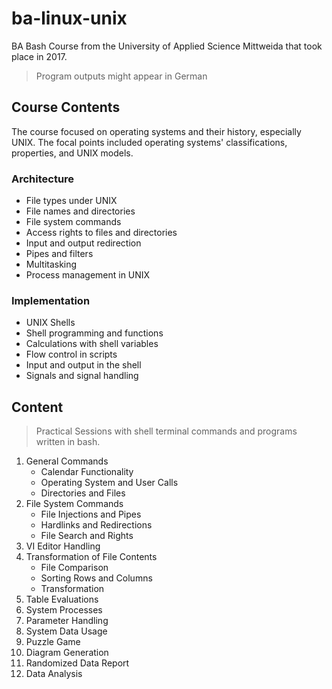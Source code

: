 # ba-linux-unix

BA Bash Course from the University of Applied Science Mittweida that took place in 2017.

> Program outputs might appear in German

## Course Contents

The course focused on operating systems and their history, especially UNIX. The focal points included operating systems' classifications, properties, and UNIX models.

### Architecture

- File types under UNIX
- File names and directories
- File system commands
- Access rights to files and directories
- Input and output redirection
- Pipes and filters
- Multitasking
- Process management in UNIX

### Implementation

- UNIX Shells
- Shell programming and functions
- Calculations with shell variables
- Flow control in scripts
- Input and output in the shell
- Signals and signal handling

## Content

> Practical Sessions with shell terminal commands and programs written in bash.

1. General Commands
   - Calendar Functionality
   - Operating System and User Calls
   - Directories and Files
2. File System Commands
   - File Injections and Pipes
   - Hardlinks and Redirections
   - File Search and Rights
3. VI Editor Handling
4. Transformation of File Contents
   - File Comparison
   - Sorting Rows and Columns
   - Transformation
5. Table Evaluations
6. System Processes
7. Parameter Handling
8. System Data Usage
9. Puzzle Game
10. Diagram Generation
11. Randomized Data Report
12. Data Analysis
